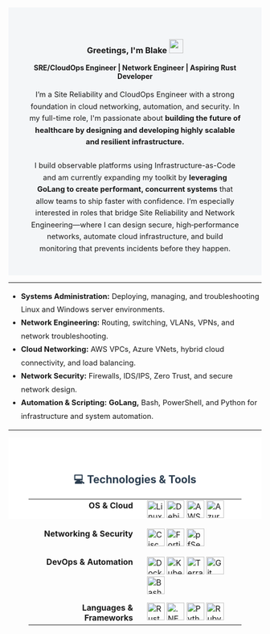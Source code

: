 <!-- Professional Profile Section -->
<div style="padding: 40px; background: #f4f6f8;">
  <div align="center">
    <h3>Greetings, I'm Blake
      <img src="https://media.giphy.com/media/hvRJCLFzcasrR4ia7z/giphy.gif" width="28">
    </h3>
    <b>SRE/CloudOps Engineer | Network Engineer | Aspiring Rust Developer</b>
  </div>
  <br>
  <p style="max-width: 900px; margin: auto; font-size: 1.05em; line-height: 1.6; text-align: center;">
    I’m a Site Reliability and CloudOps Engineer with a strong foundation in cloud networking, automation, and security. In my full-time role, I'm passionate about <strong>building the future of healthcare by designing and developing highly scalable and resilient infrastructure.</strong>
    <br><br>
    I build observable platforms using Infrastructure-as-Code and am currently expanding my toolkit by <strong>leveraging GoLang to create performant, concurrent systems</strong> that allow teams to ship faster with confidence. I’m especially interested in roles that bridge Site Reliability and Network Engineering—where I can design secure, high‑performance networks, automate cloud infrastructure, and build monitoring that prevents incidents before they happen.
  </p>
</div>

---

<!-- Core Competencies -->
<ul style="max-width: 900px; margin: auto; font-size: 1.05em; line-height: 1.8;">
    <li><strong>Systems Administration:</strong> Deploying, managing, and troubleshooting Linux and Windows server environments.</li>
    <li><strong>Network Engineering:</strong> Routing, switching, VLANs, VPNs, and network troubleshooting.</li>
    <li><strong>Cloud Networking:</strong> AWS VPCs, Azure VNets, hybrid cloud connectivity, and load balancing.</li>
    <li><strong>Network Security:</strong> Firewalls, IDS/IPS, Zero Trust, and secure network design.</li>
    <li><strong>Automation & Scripting:</strong> <strong>GoLang,</strong> Bash, PowerShell, and Python for infrastructure and system automation.</li>
</ul>

---
<!-- Technologies & Tools -->
<div style="padding: 40px; background: white; text-align: center;">
  <h2 style="color: #2c3e50;">💻 Technologies & Tools</h2>
  
  <table align="left" style="width: 100%; max-width: 800px; margin: auto; border: none; border-collapse: collapse;">
    <tbody>
      <tr style="border: none;">
        <td style="width: 200px; padding-right: 20px; text-align: right; vertical-align: top; border: none;"><strong>OS & Cloud</strong></td>
        <td style="text-align: left; border: none; padding-bottom: 15px;">
          <img alt="Linux" width="35px" src="https://cdn.jsdelivr.net/gh/devicons/devicon/icons/linux/linux-original.svg" />
          <img alt="Debian" width="35px" src="https://cdn.jsdelivr.net/gh/devicons/devicon/icons/debian/debian-plain.svg" />
          <img alt="AWS" width="35px" src="https://cdn.jsdelivr.net/gh/devicons/devicon/icons/amazonwebservices/amazonwebservices-original-wordmark.svg" />
          <img alt="Azure" width="35px" src="https://cdn.jsdelivr.net/gh/devicons/devicon/icons/azure/azure-original.svg" />
        </td>
      </tr>
      <tr style="border: none;">
        <td style="width: 200px; padding-right: 20px; text-align: right; vertical-align: top; border: none;"><strong>Networking & Security</strong></td>
        <td style="text-align: left; border: none; padding-bottom: 15px;">
          <img alt="Cisco" width="35px" src="https://www.svgrepo.com/show/448278/cisco.svg" />
          <img alt="Fortigate" width="35px" src="https://companieslogo.com/img/orig/FTNT-745f92ba.png?t=1720244491" />
          <img alt="pfSense" width="35px" src="https://wpcomputersolutions.com/wp-content/uploads/2018/07/pfsense-logo-e1534531558807.png" />
        </td>
      </tr>
      <tr style="border: none;">
        <td style="width: 200px; padding-right: 20px; text-align: right; vertical-align: top; border: none;"><strong>DevOps & Automation</strong></td>
        <td style="text-align: left; border: none; padding-bottom: 15px;">
          <img alt="Docker" width="35px" src="https://cdn.jsdelivr.net/gh/devicons/devicon/icons/docker/docker-plain.svg" />
          <img alt="Kubernetes" width="35px" src="https://cdn.jsdelivr.net/gh/devicons/devicon/icons/kubernetes/kubernetes-plain.svg" />
          <img alt="Terraform" width="35px" src="https://cdn.jsdelivr.net/gh/devicons/devicon/icons/terraform/terraform-original.svg" />
          <img alt="Git" width="35px" src="https://cdn.jsdelivr.net/gh/devicons/devicon/icons/git/git-plain.svg" />
          <img alt="Bash" width="35px" src="https://cdn.jsdelivr.net/gh/devicons/devicon/icons/bash/bash-original.svg" />
        </td>
      </tr>
      <tr style="border: none;">
        <td style="width: 200px; padding-right: 20px; text-align: right; vertical-align: top; border: none;"><strong>Languages & Frameworks</strong></td>
        <td style="text-align: left; border: none;">
          <img alt="Rust" width="35px" src="https://cdn.jsdelivr.net/gh/devicons/devicon/icons/rust/rust-original.svg" />
          <img alt=".NET" width="35px" src="https://cdn.jsdelivr.net/gh/devicons/devicon/icons/dotnetcore/dotnetcore-original.svg" />
          <img alt="Python" width="35px" src="https://cdn.jsdelivr.net/gh/devicons/devicon/icons/python/python-original.svg" />
          <img alt="Ruby" width="35px" src="https://cdn.jsdelivr.net/gh/devicons/devicon/icons/ruby/ruby-plain.svg" />
        </td>
      </tr>
    </tbody>
  </table>
</div>
